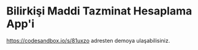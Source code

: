# Bilirkişi Maddi Tazminat Hesaplama App'i
https://codesandbox.io/s/81uxzo adresten demoya ulaşabilisiniz.
